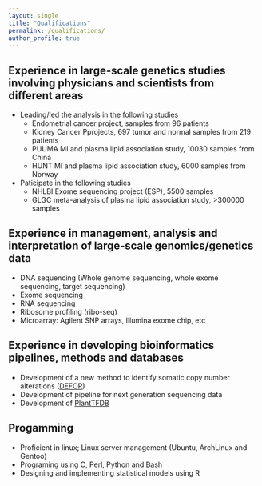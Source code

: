 ```yaml
---
layout: single
title: "Qualifications"
permalink: /qualifications/
author_profile: true
---
```


## Experience in large-scale genetics studies involving physicians and scientists from different areas
  - Leading/led the analysis in the following studies
    - Endometrial cancer project, samples from 96 patients
    - Kidney Cancer Pprojects, 697 tumor and normal samples from 219 patients
    - PUUMA MI and plasma lipid association study, 10030 samples from China
    - HUNT MI and plasma lipid association study, 6000 samples from Norway
  - Paticipate in the following studies
    - NHLBI Exome sequencing project (ESP), 5500 samples
    - GLGC meta-analysis of plasma lipid association study, >300000 samples

## Experience in management, analysis and interpretation of large-scale genomics/genetics data
  - DNA sequencing (Whole genome sequencing, whole exome sequencing, target sequencing)
  - Exome sequencing
  - RNA sequencing
  - Ribosome profiling (ribo-seq)
  - Microarray: Agilent SNP arrays, Illumina exome chip, etc

## Experience in developing bioinformatics pipelines, methods and databases
  - Development of a new method to identify somatic copy number alterations ([DEFOR](https://github.com/drzh/defor/))
  - Development of pipeline for next generation sequencing data
  - Development of [PlantTFDB](http://planttfdb.cbi.pku.edu.cn/)

## Progamming
  - Proficient in linux; Linux server management (Ubuntu, ArchLinux and Gentoo)
  - Programing using C, Perl, Python and Bash
  - Designing and implementing statistical models using R
